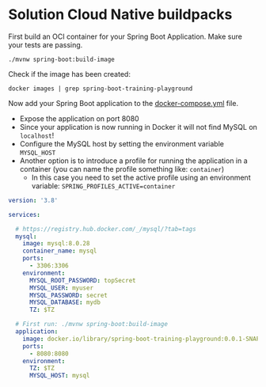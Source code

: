 # Solution Cloud Native buildpacks

First build an OCI container for your Spring Boot Application.
Make sure your tests are passing. 

```
./mvnw spring-boot:build-image
```

Check if the image has been created:

```
docker images | grep spring-boot-training-playground
```

Now add your Spring Boot application to the [docker-compose.yml](docker-compose.yml) file.

* Expose the application on port 8080
* Since your application is now running in Docker it will not find MySQL on `localhost`!
* Configure the MySQL host by setting the environment variable `MYSQL_HOST`
* Another option is to introduce a profile for running the application in a container (you can name the profile something like: `container`)
  * In this case you need to set the active profile using an environment variable: `SPRING_PROFILES_ACTIVE=container`

```yml
version: '3.8'

services:

  # https://registry.hub.docker.com/_/mysql/?tab=tags
  mysql:
    image: mysql:8.0.28
    container_name: mysql
    ports:
      - 3306:3306
    environment:
      MYSQL_ROOT_PASSWORD: topSecret
      MYSQL_USER: myuser
      MYSQL_PASSWORD: secret
      MYSQL_DATABASE: mydb
      TZ: $TZ

  # First run: ./mvnw spring-boot:build-image
  application:
    image: docker.io/library/spring-boot-training-playground:0.0.1-SNAPSHOT
    ports:
      - 8080:8080
    environment:
      TZ: $TZ
      MYSQL_HOST: mysql
```